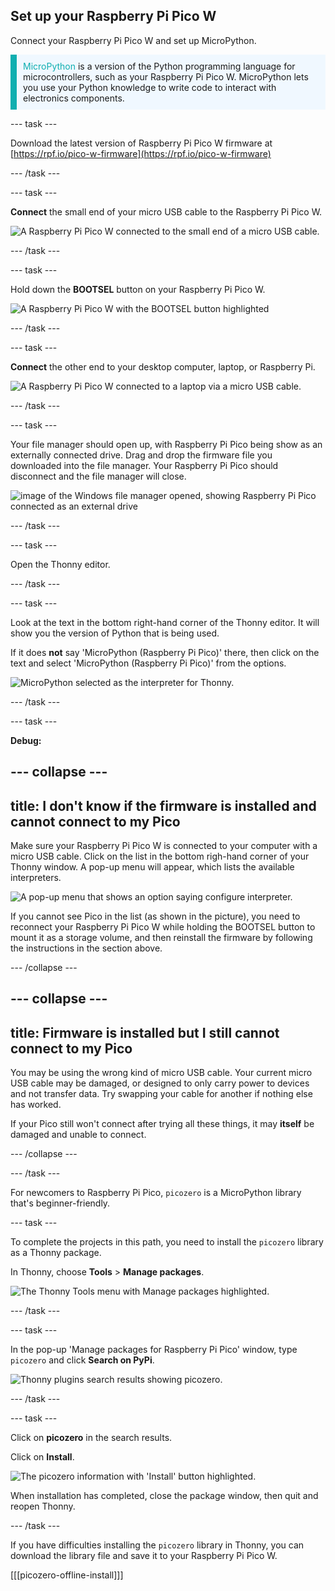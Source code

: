 ## Set up your Raspberry Pi Pico W

<div style="display: flex; flex-wrap: wrap">
<div style="flex-basis: 200px; flex-grow: 1; margin-right: 15px;">
Connect your Raspberry Pi Pico W and set up MicroPython.
</div>
</div>

<p style='border-left: solid; border-width:10px; border-color: #0faeb0; background-color: aliceblue; padding: 10px;'>
<span style="color: #0faeb0">MicroPython</span> is a version of the Python programming language for microcontrollers, such as your Raspberry Pi Pico W. MicroPython lets you use your Python knowledge to write code to interact with electronics components.</p>


--- task ---

Download the latest version of Raspberry Pi Pico W firmware at [https://rpf.io/pico-w-firmware](https://rpf.io/pico-w-firmware)

--- /task ---

--- task ---

**Connect** the small end of your micro USB cable to the Raspberry Pi Pico W.

![A Raspberry Pi Pico W connected to the small end of a micro USB cable.](images/pico-top-plug.png)

--- /task ---

--- task ---

Hold down the **BOOTSEL** button on your Raspberry Pi Pico W.

![A Raspberry Pi Pico W with the BOOTSEL button highlighted](images/bootsel.png)

--- /task ---

--- task ---

**Connect** the other end to your desktop computer, laptop, or Raspberry Pi.

![A Raspberry Pi Pico W connected to a laptop via a micro USB cable.](images/plug-in-pico.png)

--- /task ---

--- task ---

Your file manager should open up, with Raspberry Pi Pico being show as an externally connected drive. Drag and drop the firmware file you downloaded into the file manager. Your Raspberry Pi Pico should disconnect and the file manager will close.

![image of the Windows file manager opened, showing Raspberry Pi Pico connected as an external drive](images/file_manager.png)

--- /task ---

--- task ---

Open the Thonny editor. 

--- /task ---

--- task ---

Look at the text in the bottom right-hand corner of the Thonny editor. It will show you the version of Python that is being used.

If it does **not** say 'MicroPython (Raspberry Pi Pico)' there, then click on the text and select 'MicroPython (Raspberry Pi Pico)' from the options.

![MicroPython selected as the interpreter for Thonny.](images/thonny-select-interpreter.png)

--- /task ---

--- task ---

**Debug:** 

--- collapse ---
---
title: I don't know if the firmware is installed and cannot connect to my Pico
---

Make sure your Raspberry Pi Pico W is connected to your computer with a micro USB cable. Click on the list in the bottom righ-hand corner of your Thonny window. A pop-up menu will appear, which lists the available interpreters. 

![A pop-up menu that shows an option saying configure interpreter.](images/no-pico-interpreter.png) 

If you cannot see Pico in the list (as shown in the picture), you need to reconnect your Raspberry Pi Pico W while holding the BOOTSEL button to mount it as a storage volume, and then reinstall the firmware by following the instructions in the section above.

--- /collapse ---

--- collapse ---
---
title: Firmware is installed but I still cannot connect to my Pico
---

You may be using the wrong kind of micro USB cable. Your current micro USB cable may be damaged, or designed to only carry power to devices and not transfer data. Try swapping your cable for another if nothing else has worked. 

If your Pico still won't connect after trying all these things, it may **itself** be damaged and unable to connect. 

--- /collapse ---

--- /task ---

For newcomers to Raspberry Pi Pico, `picozero` is a MicroPython library that's beginner-friendly. 

--- task ---

To complete the projects in this path, you need to install the `picozero` library as a Thonny package.

In Thonny, choose **Tools** > **Manage packages**.

![The Thonny Tools menu with Manage packages highlighted.](images/thonny-manage-packages.jpg)

--- /task ---

--- task ---

In the pop-up 'Manage packages for Raspberry Pi Pico' window, type `picozero` and click **Search on PyPi**.

![Thonny plugins search results showing picozero.](images/thonny-packages-picozero.jpg)

--- /task ---

--- task ---

Click on **picozero** in the search results. 

Click on **Install**.

![The picozero information with 'Install' button highlighted.](images/thonny-install-package.jpg)

When installation has completed, close the package window, then quit and reopen Thonny.

--- /task ---

If you have difficulties installing the `picozero` library in Thonny, you can download the library file and save it to your Raspberry Pi Pico W. 

[[[picozero-offline-install]]]
